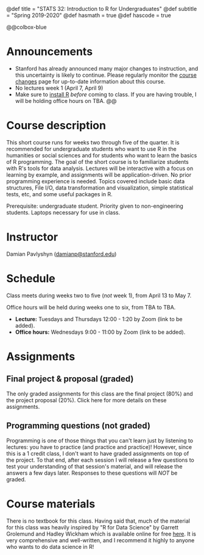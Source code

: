 @def title = "STATS 32: Introduction to R for Undergraduates"
@def subtitle = "Spring 2019-2020"
@def hasmath = true
@def hascode = true
<!-- Note: by default hasmath == true and hascode == false. You can change this in
the config file by setting hasmath = false for instance and just setting it to true
where appropriate -->

@@colbox-blue
# Announcements
* Stanford has already announced many major changes to instruction, and this uncertainty is likely to continue. Please regularly monitor the [course changes](/distance/) page for up-to-date information about this course.
* No lectures week 1 (April 7, April 9)
* Make sure to [install R](/install-R/) _before_ coming to class. If you are having trouble, I will be holding office hours on TBA.
@@

# Course description

This short course runs for weeks two through five of the quarter.
It is recommended for undergraduate students who want to use R in the humanities or social sciences and for students who want to learn the basics of R programming.
The goal of the short course is to familiarize students with R's tools for data analysis.
Lectures will be interactive with a focus on learning by example, and assignments will be application-driven.
No prior programming experience is needed.
Topics covered include basic data structures, File I/O, data transformation and visualization, simple statistical tests, etc, and some useful packages in R.

Prerequisite: undergraduate student.
Priority given to non-engineering students.
Laptops necessary for use in class.

# Instructor

Damian Pavlyshyn ([damianp@stanford.edu](mailto:damianp@stanford.edu))

# Schedule

Class meets during weeks two to five (_not_ week 1), from April 13 to May 7.

Office hours will be held during weeks one to six, from TBA to TBA.

* **Lecture:** Tuesdays and Thursdays 12:00 - 1:20 by Zoom (link to be added).
* **Office hours:** Wednesdays 9:00 - 11:00 by Zoom (link to be added).

# Assignments

## Final project & proposal (graded)
The only graded assignments for this class are the final project (80%) and the project proposal (20%).
Click here for more details on these assignments.

## Programming questions (not graded)
Programming is one of those things that you can't learn just by listening to lectures: you have to practice (and practice and practice)!
However, since this is a 1 credit class, I don't want to have graded assignments on top of the project.
To that end, after each session I will release a few questions to test your understanding of that session's material, and will release the answers a few days later.
Responses to these questions will _NOT_ be graded.

# Course materials

There is no textbook for this class. Having said that, much of the material for this class was heavily inspired by "R for Data Science" by Garrett Grolemund and Hadley Wickham which is available online for free [here](https://r4ds.had.co.nz/). It is very comprehensive and well-written, and I recommend it highly to anyone who wants to do data science in R!

